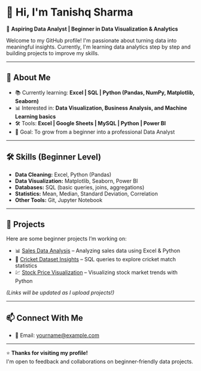 # 👋 Hi, I'm Tanishq Sharma

🎯 **Aspiring Data Analyst | Beginner in Data Visualization & Analytics**  

Welcome to my GitHub profile! I'm passionate about turning data into meaningful insights. Currently, I'm learning data analytics step by step and building projects to improve my skills.

---

## 🔎 About Me
- 📚 Currently learning: **Excel | SQL | Python (Pandas, NumPy, Matplotlib, Seaborn)**  
- 📊 Interested in: **Data Visualization, Business Analysis, and Machine Learning basics**  
- 🛠️ Tools: **Excel | Google Sheets | MySQL | Python | Power BI**  
- 🌱 Goal: To grow from a beginner into a professional Data Analyst  

---

## 🛠️ Skills (Beginner Level)
- **Data Cleaning:** Excel, Python (Pandas)  
- **Data Visualization:** Matplotlib, Seaborn, Power BI  
- **Databases:** SQL (basic queries, joins, aggregations)  
- **Statistics:** Mean, Median, Standard Deviation, Correlation  
- **Other Tools:** Git, Jupyter Notebook  

---

## 📂 Projects
Here are some beginner projects I’m working on:  
- 📊 [Sales Data Analysis](#) – Analyzing sales data using Excel & Python  
- 🏏 [Cricket Dataset Insights](#) – SQL queries to explore cricket match statistics  
- 💹 [Stock Price Visualization](#) – Visualizing stock market trends with Python  

*(Links will be updated as I upload projects!)*  

---

## 📫 Connect With Me
- 📧 Email: yourname@example.com  

---

⭐ **Thanks for visiting my profile!**  
I'm open to feedback and collaborations on beginner-friendly data projects.  

